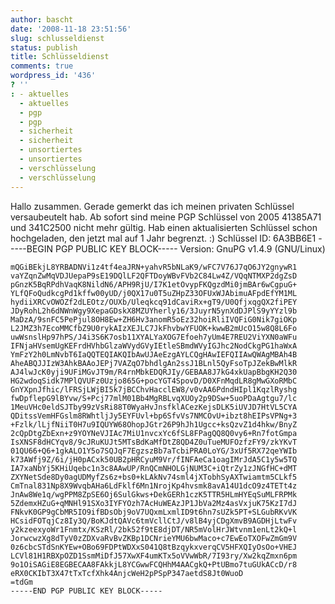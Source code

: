 ```yaml
---
author: bascht
date: '2008-11-18 23:51:56'
slug: schlusseldienst
status: publish
title: Schlüsseldienst
comments: true
wordpress_id: '436'
? ''
: - aktuelles
  - aktuelles
  - pgp
  - pgp
  - sicherheit
  - sicherheit
  - unsortiertes
  - unsortiertes
  - verschlüsselung
  - verschlüsselung
---
```


Hallo zusammen. Gerade gemerkt das ich meinen privaten Schlüssel
versaubeutelt hab. Ab sofort sind meine PGP Schlüssel von 2005
41385A71 und 341C2500 nicht mehr gültig. Hab einen aktualisierten
Schlüssel schon hochgeladen, den jetzt mal auf 1 Jahr begrenzt. :)
Schlüssel ID: 6A3BB6E1
    -----BEGIN PGP PUBLIC KEY BLOCK-----
    Version: GnuPG v1.4.9 (GNU/Linux)
    
    mQGiBEkjL8YRBADNVi1z4tf4eaJRN+yahvR5bNLaK9/wFC7V76J7qO6JY2gnywR1
    vaYZqnZwMqVDJUepaP9sE19DQlLF2QFTDoyWBvFVb2C84Lw4Z/VQqNTMXP2dgZsD
    pGnzK5BqRPdhVaqK8NildN6/APH9RjU/I7K1etOvypFKQgzdMi0jmBAr6wCgpuG+
    YLfQFoQudkcgPd1kffw00yUD/j0QX17u0T5uZHpZ33OFUxWJAbimuAFpdEfYM1ML
    hydiiXRCvOWOZf2dLEOtz/OUXb/Uleqkcq91dCaviRx+gT9/U0QfjxqgQX2fiPEY
    JDyRohL2h6dNWnWgy9XepaGDskX8MZUYherly16/3JuyrN5ynXdDJPlS9yYYzl9b
    MaDzA/9snFC5PePjul8OH8Ew+ZH6Hv3anomR5oEz32hoiRliIVQFiG0Nik7giOKp
    L2JMZ3h7EcoMMCfbZ9U0rykAIzXEJLC7JkFhvbwYFUOK+kwwB2mUcO15w8Q8L6Fo
    uwWsnslHp97hPS/J4i3S6K7osb11XYALYaXOG7Efoeh7yUm4E7REU2ViYXN0aWFu
    IFNjaHVsemUgKEFrdHVhbGlzaWVydGVyIEtleSBmdWVyIGJhc2NodCkgPG1haWxA
    YmFzY2h0LmNvbT6IaQQTEQIAKQIbAwUJAeEzgAYLCQgHAwIEFQIIAwQWAgMBAh4B
    AheABQJJIzW3AhkBAAoJEPj7VAZqO7bhdlgAn2ssJ1BLnl5QyFsoTpJZekBwMlkR
    AJ4lwJcK0yji9UFiMGvJT9m/R4rnMbkEDQRJIy/GEBAA8J7kG4xkUapBbgKH2Q30
    HG2wdoqSidk7MPlQVUFz0Uzjo865G+pocYGT4SpovD/D0XFnMqdLR8gMwGXoRMbC
    GnYXpnJfhic/lFRSjLWjBI5k7jBCChvHacclEW8/v0vAA6PdndHIpl1KqzlRyshg
    fwDpflepG9lBYvw/S+Pcj77mlM01Bb4MgRBLvqXUOy2p9DSw+5uoPDaAgtgu7/lc
    1MeuVHc0eldSJTby99zVsRi88T0WyaHvJnsfklACezKejsDLK5iUVJD7HtVL5CYA
    QDitssVemHFGslm8RWhtljJy5EYFUvl+bp6SfvVs7NMCOvU+ibzt8hEIPsVPNg+3
    +Fzlk/lLjfNiiT0H7u9IQUYW68OhopJGtr26P9hJh1Ugcc+ksQzvZ1d4hkw/BnyZ
    2cQpDtgZbExn+z9YOYNeVJIAc7MiU1nvcxYc6fSL8FPagQQ8Q0vy6+Rn7fotGmpa
    IsXNSF8dHCYqv8/9cJRuKUJt5MTsBdKaMfDtZ8QD4Z0uTueMUFOzfzFY9/zkYKvT
    01QU66+Q6+1gkALO1Y5o7SQJqF7EgzszBb7aTcbiPRA0LoYG/3xUf5RX72qeYWIb
    k73AWfj9Z/6i/jH0pACxk50UB2pHRCyuM9Vr/fINFAeCa1oagIMrJdA5C1y5w5TQ
    IA7xaNbYj5KHiUqebc1n3c8AAwUP/RnQCmNHOLGjNUM3C+iQtrZy1zJNGfHC+dMT
    ZXYNetSde8Dy0agUDMyfZs6z+bs0+kLAkNv74sml4jXTobhSyAXTwiamtm5CLkf5
    CmTnal831Np8X9WvqbAHa6LdFklf6Mn1NrojKp4hvsmk8avA14U1dcO9z4TETt4z
    JnAw8We1q/wgPPM8ZpSE6Oj6SulGkws+DekGERh1czK5TTR5HLmHYEqSuMLFRPMk
    5ZdemxHZuG+qMNHl91SXo3IYFYOzh7AcHuWEAzJP1JbVa2Mz4asVxjuK75KzI7dJ
    FNkvK0GP9gCbMR5IO9ifBDsObj9oV7UQxmLxmlID9t6hn7sUZk5PT+SLGubRKvVK
    HCsidFOTqjCz8Iy3Q/BoKJdtQAVc6tmVcllCtJ/v8lB4yjCDgXmvB9AGDHjLtwFv
    y2kzeexyoWr1Fnmtx/KSzRl/2bk52f9tE8djDT/NR5mVolHrJWtvnm1enLt2kQ+l
    JorwcwzXg8dTyV0zZDXvaRvBvZKBp1DCNrieYMU6bwMaco+c7EwEoTXOFwZmGm9V
    0z6cbcSTdSnKYEw+OBo69FDPtWDXxS041Q8tBzqykxverqCV5HFXQIyOsOo+VHEJ
    LCVl81H1RBXpOZD1SsmMiDfJ57XwXF4umKTx5oVVwWbR/7I93ry/Xw2kqZmxn6pm
    9o1OiSAGiE8EGBECAA8FAkkjL8YCGwwFCQHhM4AACgkQ+PtUBmo7tuGUkACcD/r8
    eRX0CKIbT3X47tTxTcfXhk4AnjcWeH2pPSpP347aetdS8Jt0WuoD
    =tdGm
    -----END PGP PUBLIC KEY BLOCK-----



